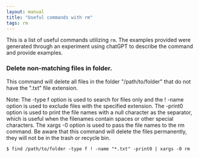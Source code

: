 ```yaml
---
layout: manual
title: "Useful commands with rm"
tags: rm
---
```


This is a list of useful commands utilizing `rm`. The examples provided were generated through an experiment using chatGPT to describe the command and provide examples.

### Delete non-matching files in folder.

This command will delete all files in the folder "/path/to/folder" that do not have the ".txt" file extension.

Note: The -type f option is used to search for files only and the ! -name option is used to exclude files with the specified extension. The -print0 option is used to print the file names with a null character as the separator, which is useful when the filenames contain spaces or other special characters. The xargs -0 option is used to pass the file names to the rm command. Be aware that this command will delete the files permanently, they will not be in the trash or recycle bin.

```
$ find /path/to/folder -type f ! -name "*.txt" -print0 | xargs -0 rm
```